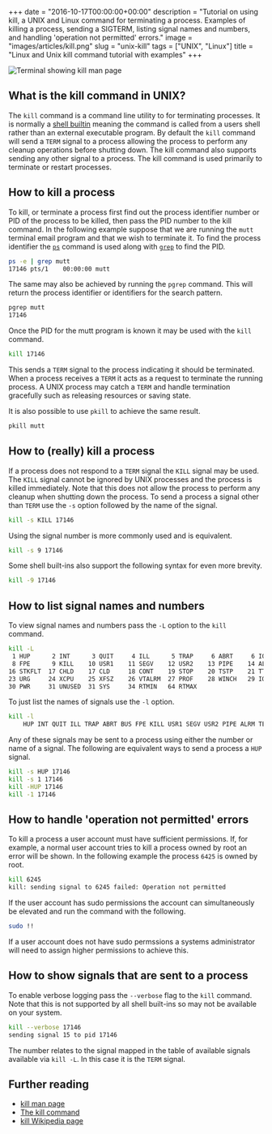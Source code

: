 +++
date = "2016-10-17T00:00:00+00:00"
description = "Tutorial on using kill, a UNIX and Linux command for terminating a process. Examples of killing a process, sending a SIGTERM, listing signal names and numbers, and handling 'operation not permitted' errors."
image = "images/articles/kill.png"
slug = "unix-kill"
tags = ["UNIX", "Linux"]
title = "Linux and Unix kill command tutorial with examples"
+++

![Terminal showing kill man page][2]

## What is the kill command in UNIX?

The `kill` command is a command line utility to for terminating processes. It is
normally a [shell builtin][3] meaning the command is called from a users shell
rather than an external executable program. By default the `kill` command will
send a `TERM` signal to a process allowing the process to perform any cleanup
operations before shutting down. The kill command also supports sending any
other signal to a process. The kill command is used primarily to terminate or
restart processes.

## How to kill a process

To kill, or terminate a process first find out the process identifier number or
PID of the process to be killed, then pass the PID number to the kill command.
In the following example suppose that we are running the `mutt` terminal email
program and that we wish to terminate it. To find the process identifier the
[`ps`][5] command is used along with [`grep`][6] to find the PID.

```sh
ps -e | grep mutt
17146 pts/1    00:00:00 mutt
```

The same may also be achieved by running the `pgrep` command. This will return
the process identifier or identifiers for the search pattern.

```sh
pgrep mutt
17146
```

Once the PID for the mutt program is known it may be used with the `kill`
command.

```sh
kill 17146
```

This sends a `TERM` signal to the process indicating it should be terminated.
When a process receives a `TERM` it acts as a request to terminate the running
process. A UNIX process may catch a `TERM` and handle termination gracefully
such as releasing resources or saving state.

It is also possible to use `pkill` to achieve the same result.

```sh
pkill mutt
```

## How to (really) kill a process

If a process does not respond to a `TERM` signal the `KILL` signal may be used.
The `KILL` signal cannot be ignored by UNIX processes and the process is killed
immediately. Note that this does not allow the process to perform any cleanup
when shutting down the process. To send a process a signal other than `TERM` use
the `-s` option followed by the name of the signal.

```sh
kill -s KILL 17146
```

Using the signal number is more commonly used and is equivalent.

```sh
kill -s 9 17146
```

Some shell built-ins also support the following syntax for even more brevity.

```sh
kill -9 17146
```

## How to list signal names and numbers

To view signal names and numbers pass the `-L` option to the `kill` command.

```sh
kill -L
 1 HUP      2 INT      3 QUIT     4 ILL      5 TRAP     6 ABRT     6 IOT      7 BUS
 8 FPE      9 KILL    10 USR1    11 SEGV    12 USR2    13 PIPE    14 ALRM    15 TERM
16 STKFLT  17 CHLD    17 CLD     18 CONT    19 STOP    20 TSTP    21 TTIN    22 TTOU
23 URG     24 XCPU    25 XFSZ    26 VTALRM  27 PROF    28 WINCH   29 IO      29 POLL
30 PWR     31 UNUSED  31 SYS     34 RTMIN   64 RTMAX
```

To just list the names of signals use the `-l` option.

```sh
kill -l
    HUP INT QUIT ILL TRAP ABRT BUS FPE KILL USR1 SEGV USR2 PIPE ALRM TERM STKFLT CHLD CONT STOP TSTP TTIN TTOU URG XCPU XFSZ VTALRM PROF WINCH POLL PWR SYS
```

Any of these signals may be sent to a process using either the number or name of
a signal. The following are equivalent ways to send a process a `HUP` signal.

```sh
kill -s HUP 17146
kill -s 1 17146
kill -HUP 17146
kill -1 17146
```

## How to handle 'operation not permitted' errors

To kill a process a user account must have sufficient permissions. If, for
example, a normal user account tries to kill a process owned by root an error
will be shown. In the following example the process `6425` is owned by root.

```sh
kill 6245
kill: sending signal to 6245 failed: Operation not permitted
```

If the user account has sudo permissions the account can simultaneously be
elevated and run the command with the following.

```sh
sudo !!
```

If a user account does not have sudo permssions a systems administrator will
need to assign higher permissions to achieve this.

## How to show signals that are sent to a process

To enable verbose logging pass the `--verbose` flag to the `kill` command. Note
that this is not supported by all shell built-ins so may not be available on
your system.

```sh
kill --verbose 17146
sending signal 15 to pid 17146
```

The number relates to the signal mapped in the table of available signals
available via `kill -L`. In this case it is the `TERM` signal.

## Further reading

- [kill man page][1]
- [The kill command][7]
- [kill Wikipedia page][4]

[1]: http://linux.die.net/man/1/kill
[2]: /images/articles/kill.webp "Linux and Unix kill command"
[3]: https://en.wikipedia.org/wiki/Shell_builtin
[4]: https://en.wikipedia.org/wiki/Kill_(command)#Unix_and_Unix-like
[5]: https://shapeshed.com/unix-ps/
[6]: https://shapeshed.com/unix-grep/
[7]: http://linfo.org/kill.html
